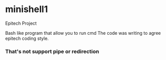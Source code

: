 # minishell1

Epitech Project

Bash like program that allow you to run cmd
The code was writing to agree epitech coding style.

### That's not support pipe or redirection
